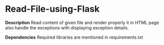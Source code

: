 # Read-File-using-Flask

**Description**
Read content of given file and render properly it in HTML page also handle the exceptions with displaying exception details. 

**Dependencies**
Required libraries are mentioned in requirements.txt

